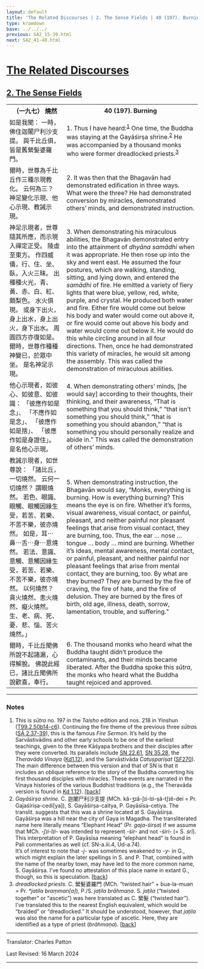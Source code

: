 ```yaml
---
layout: default
title: 'The Related Discourses | 2. The Sense Fields | 40 (197). Burning'
type: kramdown
base: ../../../
previous: SA2_15-39.html
next: SA2_41-48.html
---
```


<h1><a href='../index.html'>The Related Discourses</a></h1>
<h2><a href='index.html'>2. The Sense Fields</a></h2>

<table class="trans">
  <th class='ch'>（一九七） 燒然</th>
  <th class='en'>40 (197). Burning</th>
  <tr>
    <td class="ch" title='t125.2.50b14'>如是我聞： 一時，佛住迦闍尸利沙支提。 與千比丘俱，皆是舊縈髮婆羅門。</td>
    <td id='p1'>1. Thus I have heard:<sup id="ref1"><a href="#n1">1</a></sup> One time, the Buddha was staying at the Gayāśirṣa shrine.<sup id="ref2"><a href="#n2">2</a></sup> He was accompanied by a thousand monks who were former dreadlocked priests.<sup id="ref3"><a href="#n3">3</a></sup></td>
  </tr>
  <tr>
    <td class="ch" title='t125.2.50b15'>爾時，世尊為千比丘作三種示現教化。 云何為三？ 神足變化示現、他心示現、教誡示現。</td>
    <td id='p2'>2. It was then that the Bhagavān had demonstrated edification in three ways. What were the three? He had demonstrated conversion by miracles, demonstrated others’ minds, and demonstrated instruction.</td>
  </tr>
  <tr>
    <td class="ch" title='t125.2.50b17'>神足示現者，世尊隨其所應，而示現入禪定正受。 陵虛至東方。 作四威儀，行、住、坐、臥，入火三昧。 出種種火光，青、黃、赤、白、紅、頗梨色。 水火俱現。 或身下出火，身上出水，身上出火，身下出水。 周圓四方亦復如是。 爾時，世尊作種種神變已，於眾中坐。 是名神足示現。</td>
    <td id='p3'>3. When demonstrating his miraculous abilities, the Bhagavān demonstrated entry into the attainment of <em>dhyāna samādhi</em> when it was appropriate. He then rose up into the sky and went east. He assumed the four postures, which are walking, standing, sitting, and lying down, and entered the <em>samādhi</em> of fire. He emitted a variety of fiery lights that were blue, yellow, red, white, purple, and crystal. He produced both water and fire. Either fire would come out below his body and water would come out above it, or fire would come out above his body and water would come out below it. He would do this while circling around in all four directions. Then, once he had demonstrated this variety of miracles, he would sit among the assembly. This was called the demonstration of miraculous abilities.</td>
  </tr>
  <tr>
    <td class="ch" title='t125.2.50b23'>他心示現者，如彼心、如彼意、如彼識： 「彼應作如是念」、 「不應作如是念」、 「彼應作如是捨」、 「彼應作如是身證住」。 是名他心示現。</td>
    <td id='p4'>4. When demonstrating others’ minds, [he would say] according to their thoughts, their thinking, and their awareness, “That is something that you should think,” “that isn’t something you should think,” “that is something you should abandon,” “that is something you should personally realize and abide in.” This was called the demonstration of others’ minds.</td>
  </tr>
  <tr>
    <td class="ch" title='t125.2.50b26'>教誡示現者，如世尊說： 「諸比丘，一切燒然。 云何一切燒然？ 謂眼燒然。 若色、眼識、眼觸、眼觸因緣生受，若苦、若樂、不苦不樂，彼亦燒然。 如是，耳⋯鼻⋯舌⋯身⋯意燒然。 若法、意識、意觸、意觸因緣生受，若苦、若樂、不苦不樂，彼亦燒然。 以何燒然？ 貪火燒然、恚火燒然、癡火燒然。 生、老、病、死、憂、悲、惱、苦火燒然。」</td>
    <td id='p5'>5. When demonstrating instruction, the Bhagavān would say, “Monks, everything is burning. How is everything burning? This means the eye is on fire. Whether it’s forms, visual awareness, visual contact, or painful, pleasant, and neither painful nor pleasant feelings that arise from visual contact, they are burning, too. Thus, the ear … nose … tongue … body … mind are burning. Whether it’s ideas, mental awareness, mental contact, or painful, pleasant, and neither painful nor pleasant feelings that arise from mental contact, they are burning, too. By what are they burned? They are burned by the fire of craving, the fire of hate, and the fire of delusion. They are burned by the fires of birth, old age, illness, death, sorrow, lamentation, trouble, and suffering.”</td>
  </tr>
  <tr>
    <td class="ch" title='t125.2.50c4'>爾時，千比丘聞佛所說不起諸漏，心得解脫。 佛說此經已，諸比丘聞佛所說歡喜，奉行。</td>
    <td id='p6'>6. The thousand monks who heard what the Buddha taught didn’t produce the contaminants, and their minds became liberated. After the Buddha spoke this <em>sūtra</em>, the monks who heard what the Buddha taught rejoiced and approved.</td>
  </tr>
</table>

<hr/>

<h3 id="notes">Notes</h3>

<ol>
<li id="n1">This is <em>sūtra</em> no. 197 in the <cite>Taisho</cite> edition and nos. 218 in Yinshun (<a href="https://cbetaonline.dila.edu.tw/zh/T02n0099_p0050b14" target="_blank">T99.2.50b14-c6</a>). Continuing the fire theme of the previous three <em>sūtra</em>s (<a href="SA2_15-39.html" target="_blank">SĀ 2.37-39</a>), this is the famous <cite>Fire Sermon</cite>. It’s held by the Sarvāstivādins and other early schools to be one of the earliest teachings, given to the three Kāśyapa brothers and their disciples after they were converted. Its parallels include <a href="https://suttacentral.net/sn22.61" target="_blank">SN 22.61</a>, <a href="https://suttacentral.net/sn35.28" target="_blank">SN 35.28</a>, the <cite>Theravāda Vinaya</cite> (<a href="https://suttacentral.net/pli-tv-kd1/en/brahmali#21.1.1" target="_blank">Kd1.12</a>), and the Sarvāstivāda <cite>Catuṣpariṣat</cite> (<a href="https://suttacentral.net/sf270" target="_blank">SF270</a>). The main difference between this version and that of SN is that it includes an oblique reference to the story of the Buddha converting his first thousand disciples with miracles. These events are narrated in the Vinaya histories of the various Buddhist traditions (e.g., the Theravāda version is found in <a href="https://suttacentral.net/pli-tv-kd1/en/brahmali#15.1.1" target="_blank">Kd 1.12</a>). [<a href="#ref1">back</a>]</li>
<li id="n2"><em>Gayāśirṣa shrine.</em> C. 迦闍尸利沙支提 (MCh. kă-ʒɪă-ʃɪi-lɪi-ṣă-tʃɪĕ-dei = Pr. Gajaśiriṣa-cedi[ya]), S. Gayāśirṣa-caitya, P. Gayāsīsa-cetiya. The translit. suggests that this was a shrine located at S. Gayāśirṣa. Gayāśirṣa was a hill near the city of Gaya in Magadha. The transliterated name here literally means “Elephant Head” (Pr. <em>gaja-śirṣa</em>) if we assume that MCh. <em>-ʃɪi-lɪi-</em> was intended to represent <em>-śir-</em> and not <em>-śiri-</em> (= S. <em>śrī</em>). This interpretation of P. Gayāsīsa meaning “elephant head” is found in Pali commentaries as well (cf. SN-a.iii.4, Ud-a.74).<br/>
It’s of interest to note that <em>-j-</em> was sometimes weakened to <em>-y-</em> in G., which might explain the later spellings in S. and P. That, combined with the name of the nearby town, may have led to the more common name, S. Gayāśirṣa. I’ve found no attestation of this place name in extant G., though, so this is speculation. [<a href="#ref2">back</a>]</li>
<li id="n3"><em>dreadlocked priests.</em> C. 縈髮婆羅門 (MCh. “twisted hair” + bua-la-muən = Pr. <em>*jatila braṃman[a]</em>), P./S. <em>jaṭila brāhmaṇa</em>. S. <em>jaṭila</em> (“twisted together” or “ascetic”) was here translated as C. 縈髮 (“twisted hair”). I’ve translated this to the nearest English equivalent, which would be “braided” or “dreadlocked.” It should be understood, however, that <em>jaṭila</em> was also the name for a particular type of ascetic. Here, they are identified as a type of priest (<em>brāhmaṇa</em>). [<a href="#ref3">back</a>]</li>
</ol>
<hr/>

<p class="translator">Translator: Charles Patton</p>
<p class='revised'>Last Revised: 16 March 2024</p>

<hr/>